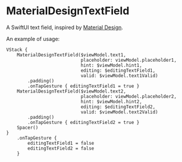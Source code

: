 # MaterialDesignTextField

A SwiftUI text field, inspired by [Material Design](https://m3.material.io/components/text-fields/overview).

An example of usage:

    VStack {
        MaterialDesignTextField($viewModel.text1,
                                placeholder: viewModel.placeholder1,
                                hint: $viewModel.hint1,
                                editing: $editingTextField1,
                                valid: $viewModel.text1Valid)
            .padding()
            .onTapGesture { editingTextField1 = true }
        MaterialDesignTextField($viewModel.text2,
                                placeholder: viewModel.placeholder2,
                                hint: $viewModel.hint2,
                                editing: $editingTextField2,
                                valid: $viewModel.text2Valid)
            .padding()
            .onTapGesture { editingTextField2 = true }
        Spacer()
    }
        .onTapGesture {
            editingTextField1 = false
            editingTextField2 = false
        }
